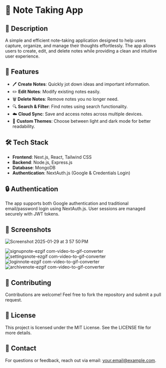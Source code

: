 # 📝 Note Taking App

## 📌 Description
A simple and efficient note-taking application designed to help users capture, organize, and manage their thoughts effortlessly. The app allows users to create, edit, and delete notes while providing a clean and intuitive user experience.

## 🚀 Features
- 🖊️ **Create Notes**: Quickly jot down ideas and important information.
- ✏️ **Edit Notes**: Modify existing notes easily.
- 🗑️ **Delete Notes**: Remove notes you no longer need.
- 🔍 **Search & Filter**: Find notes using search functionality.
- ☁️ **Cloud Sync**: Save and access notes across multiple devices.
- 🎨 **Custom Themes**: Choose between light and dark mode for better readability.

## 🛠️ Tech Stack
- **Frontend**: Next.js, React, Tailwind CSS
- **Backend**: Node.js, Express.js
- **Database**: MongoDB
- **Authentication**: NextAuth.js (Google & Credentials Login)

## 🔒 Authentication
The app supports both Google authentication and traditional email/password login using NextAuth.js. User sessions are managed securely with JWT tokens.

## 📸 Screenshots
![Screenshot 2025-01-29 at 3 57 50 PM](https://github.com/user-attachments/assets/3b9a4695-6192-475d-b27b-e5931bafb30c)

![signupnote-ezgif com-video-to-gif-converter](https://github.com/user-attachments/assets/7084a39e-06a8-4e1f-9f1f-20c893cf6506)
![settingsnote-ezgif com-video-to-gif-converter](https://github.com/user-attachments/assets/cb88c3dc-f86d-40a7-a1b0-c422b26ce6a8)
![loginnote-ezgif com-video-to-gif-converter](https://github.com/user-attachments/assets/109de294-eec9-4b5c-8bfe-4fe06e41dbdc)
![archivenote-ezgif com-video-to-gif-converter](https://github.com/user-attachments/assets/47fa3250-9e2e-4a60-b830-55ea2becb032)



## 🤝 Contributing
Contributions are welcome! Feel free to fork the repository and submit a pull request.

## 📜 License
This project is licensed under the MIT License. See the LICENSE file for more details.

## 📧 Contact
For questions or feedback, reach out via email: [your.email@example.com](mailto:your.email@example.com).


